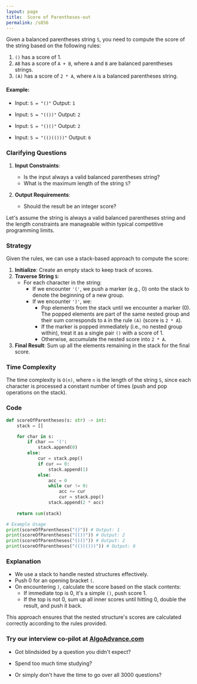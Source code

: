 ```yaml
---
layout: page
title:  Score of Parentheses-out
permalink: /s856
---
```


Given a balanced parentheses string `S`, you need to compute the score of the string based on the following rules:

1. `()` has a score of 1.
2. `AB` has a score of `A + B`, where `A` and `B` are balanced parentheses strings.
3. `(A)` has a score of `2 * A`, where `A` is a balanced parentheses string.

#### Example:
- Input: `S = "()"` 
  Output: `1`

- Input: `S = "(())"`
  Output: `2`

- Input: `S = "()()"`
  Output: `2`

- Input: `S = "(()(()))"`
  Output: `6`

### Clarifying Questions

1. **Input Constraints**:
    - Is the input always a valid balanced parentheses string?
    - What is the maximum length of the string `S`?

2. **Output Requirements**:
    - Should the result be an integer score?

Let's assume the string is always a valid balanced parentheses string and the length constraints are manageable within typical competitive programming limits.

### Strategy

Given the rules, we can use a stack-based approach to compute the score:

1. **Initialize**: Create an empty stack to keep track of scores.
2. **Traverse String `S`**:
    - For each character in the string:
        - If we encounter `'('`, we push a marker (e.g., 0) onto the stack to denote the beginning of a new group.
        - If we encounter `')'`, we:
          - Pop elements from the stack until we encounter a marker (0). The popped elements are part of the same nested group and their sum corresponds to `A` in the rule `(A)` (score is `2 * A`).
          - If the marker is popped immediately (i.e., no nested group within), treat it as a single pair `()` with a score of 1.
          - Otherwise, accumulate the nested score into `2 * A`.
3. **Final Result**: Sum up all the elements remaining in the stack for the final score.

### Time Complexity

The time complexity is `O(n)`, where `n` is the length of the string `S`, since each character is processed a constant number of times (push and pop operations on the stack).

### Code

```python
def scoreOfParentheses(s: str) -> int:
    stack = []

    for char in s:
        if char == '(':
            stack.append(0)
        else:
            cur = stack.pop()
            if cur == 0:
                stack.append(1)
            else:
                acc = 0
                while cur != 0:
                    acc += cur
                    cur = stack.pop()
                stack.append(2 * acc)
    
    return sum(stack)

# Example Usage
print(scoreOfParentheses("()")) # Output: 1
print(scoreOfParentheses("(())")) # Output: 2
print(scoreOfParentheses("()()")) # Output: 2
print(scoreOfParentheses("(()(()))")) # Output: 6
```

### Explanation

- We use a stack to handle nested structures effectively.
- Push 0 for an opening bracket `(`.
- On encountering `)`, calculate the score based on the stack contents:
  - If immediate top is 0, it's a simple `()`, push score 1.
  - If the top is not 0, sum up all inner scores until hitting 0, double the result, and push it back.
  
This approach ensures that the nested structure's scores are calculated correctly according to the rules provided.


### Try our interview co-pilot at [AlgoAdvance.com](https://algoAdvance.com)

- Got blindsided by a question you didn't expect?

- Spend too much time studying?

- Or simply don't have the time to go over all 3000 questions?

